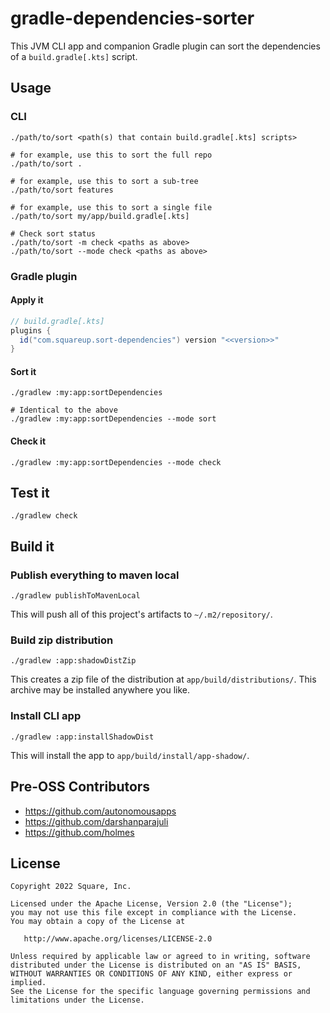 # gradle-dependencies-sorter

This JVM CLI app and companion Gradle plugin can sort the dependencies of a `build.gradle[.kts]` script.

## Usage

### CLI

```shell
./path/to/sort <path(s) that contain build.gradle[.kts] scripts>

# for example, use this to sort the full repo
./path/to/sort .

# for example, use this to sort a sub-tree
./path/to/sort features

# for example, use this to sort a single file
./path/to/sort my/app/build.gradle[.kts]

# Check sort status
./path/to/sort -m check <paths as above>
./path/to/sort --mode check <paths as above>
```

### Gradle plugin

#### Apply it

```groovy
// build.gradle[.kts]
plugins {
  id("com.squareup.sort-dependencies") version "<<version>>"
}
```

#### Sort it

```shell
./gradlew :my:app:sortDependencies

# Identical to the above
./gradlew :my:app:sortDependencies --mode sort
```

#### Check it

```shell
./gradlew :my:app:sortDependencies --mode check
```

## Test it

```shell
./gradlew check
```

## Build it

### Publish everything to maven local

```shell
./gradlew publishToMavenLocal
```

This will push all of this project's artifacts to `~/.m2/repository/`.

### Build zip distribution

```shell
./gradlew :app:shadowDistZip
```

This creates a zip file of the distribution at `app/build/distributions/`. This archive may be installed anywhere you 
like.

### Install CLI app

```shell
./gradlew :app:installShadowDist
```

This will install the app to `app/build/install/app-shadow/`.

## Pre-OSS Contributors
* https://github.com/autonomousapps
* https://github.com/darshanparajuli
* https://github.com/holmes

## License

    Copyright 2022 Square, Inc.

    Licensed under the Apache License, Version 2.0 (the "License");
    you may not use this file except in compliance with the License.
    You may obtain a copy of the License at

       http://www.apache.org/licenses/LICENSE-2.0

    Unless required by applicable law or agreed to in writing, software
    distributed under the License is distributed on an "AS IS" BASIS,
    WITHOUT WARRANTIES OR CONDITIONS OF ANY KIND, either express or implied.
    See the License for the specific language governing permissions and
    limitations under the License.
